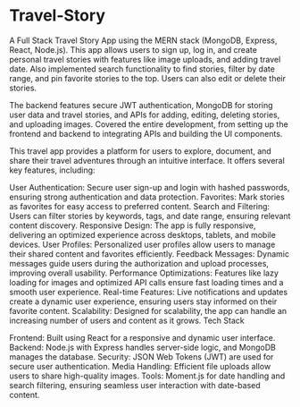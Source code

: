 # Travel-Story

A Full Stack Travel Story App using the MERN stack (MongoDB, Express, React, Node.js). This app allows users to sign up, log in, and create personal travel stories with features like image uploads, and adding travel date. Also implemented search functionality to find stories, filter by date range, and pin favorite stories to the top. Users can also edit or delete their stories.

The backend features secure JWT authentication, MongoDB for storing user data and travel stories, and APIs for adding, editing, deleting stories, and uploading images. 
Covered the entire development, from setting up the frontend and backend to integrating APIs and building the UI components.

This travel app provides a platform for users to explore, document, and share their travel adventures through an intuitive interface. It offers several key features, including:

User Authentication: Secure user sign-up and login with hashed passwords, ensuring strong authentication and data protection.
Favorites: Mark stories as favorites for easy access to preferred content.
Search and Filtering: Users can filter stories by keywords, tags, and date range, ensuring relevant content discovery.
Responsive Design: The app is fully responsive, delivering an optimized experience across desktops, tablets, and mobile devices.
User Profiles: Personalized user profiles allow users to manage their shared content and favorites efficiently.
Feedback Messages: Dynamic messages guide users during the authorization and upload processes, improving overall usability.
Performance Optimizations: Features like lazy loading for images and optimized API calls ensure fast loading times and a smooth user experience.
Real-time Features: Live notifications and updates create a dynamic user experience, ensuring users stay informed on their favorite content.
Scalability: Designed for scalability, the app can handle an increasing number of users and content as it grows.
Tech Stack

Frontend: Built using React for a responsive and dynamic user interface.
Backend: Node.js with Express handles server-side logic, and MongoDB manages the database.
Security: JSON Web Tokens (JWT) are used for secure user authentication.
Media Handling: Efficient file uploads allow users to share high-quality images.
Tools: Moment.js for date handling and search filtering, ensuring seamless user interaction with date-based content.
